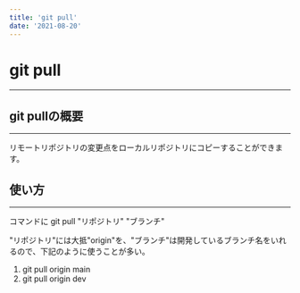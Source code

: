```yaml
---
title: 'git pull'
date: '2021-08-20'
---
```


# git pull
---

## git pullの概要
---

リモートリポジトリの変更点をローカルリポジトリにコピーすることができます。

## 使い方
---
コマンドに
git pull "リポジトリ" "ブランチ"

"リポジトリ"には大抵"origin"を、"ブランチ"は開発しているブランチ名をいれるので、下記のように使うことが多い。

1. git pull origin main
2. git pull origin dev

